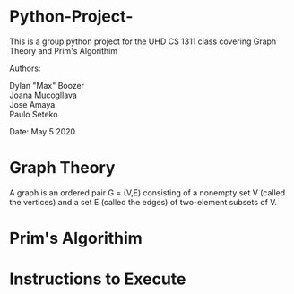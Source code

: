 # Python-Project-
This is a group python project for the UHD CS 1311 class covering Graph Theory and Prim's Algorithim

Authors:

Dylan "Max" Boozer                                                                                                                   
Joana Mucogllava                                                                                                                      
Jose Amaya           
Paulo Seteko


Date: May 5 2020

# Graph Theory
A graph is an ordered pair G = (V,E) consisting of a nonempty set V (called the vertices) and a set E (called the edges) of two-element subsets of V.

# Prim's Algorithim

# Instructions to Execute
